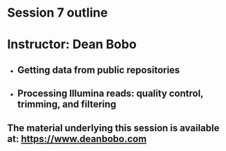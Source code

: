 # Session 7 outline 

# Instructor: Dean Bobo

* ## Getting data from public repositories

* ## Processing Illumina reads: quality control, trimming, and filtering

## The material underlying this session is available at: https://www.deanbobo.com
